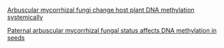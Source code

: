 [Arbuscular mycorrhizal fungi change host plant DNA methylation systemically](https://doi.org/10.1111/plb.12917)

[Paternal arbuscular mycorrhizal fungal status affects DNA methylation in seeds](https://royalsocietypublishing.org/doi/full/10.1098/rsbl.2017.0407)
